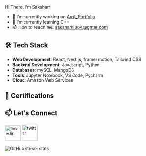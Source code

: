  Hi There, I'm Saksham

- 🔭 I’m currently working on [Amit_Portfolio](https://github.com/saksham1864/Amit_Portfolio)
- 🌱 I’m currently learning C++
- 📫 How to reach me: saksham1864@gmail.com 

## 🛠️ Tech Stack

- **Web Development**: React, Next.js, framer motion, Tailwind CSS
- **Backend Development**: Javascript, Python
- **Databases**:  mySQL, MangoDB
- **Tools**: Jupyter Notebook, VS Code, Pycharm
- **Cloud**: Amazon Web Services
  
## 📜 Certifications
  

## 📫 Let's Connect

[<img src='https://img.icons8.com/?size=100&id=44019&format=png&color=000000' alt='linkedin' height='50'>](https://www.linkedin.com/in/sakshamsharma24/)   [<img src='https://img.icons8.com/?size=100&id=bG29Ckcdp6YP&format=png&color=000000' alt='twitter' height='52'>](https://twitter.com/@fawkesverse)

![GitHub streak stats](https://streak-stats.demolab.com/?user=saksham1864)  
